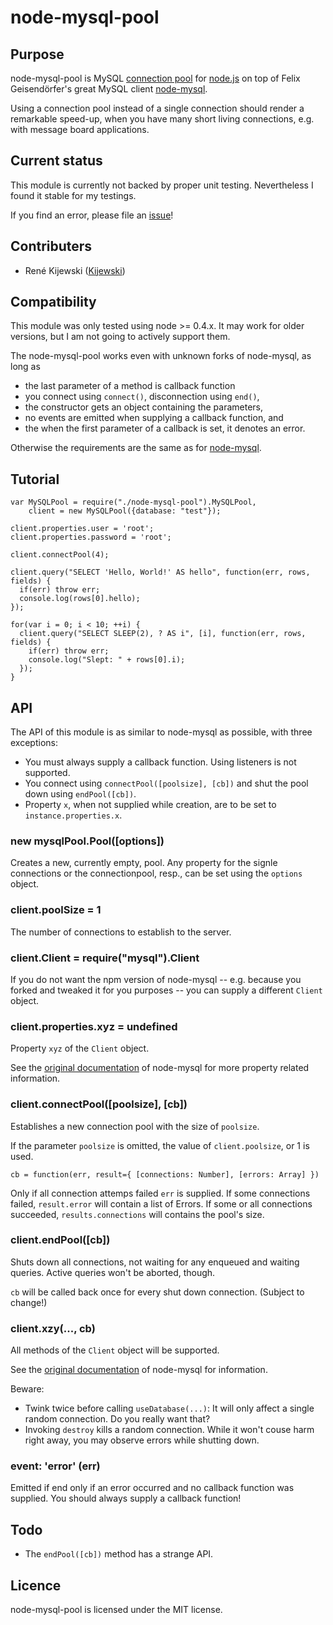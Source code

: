 # node-mysql-pool

## Purpose

node-mysql-pool is MySQL [connection pool](http://en.wikipedia.org/wiki/Connection_pool)
for [node.js](http://nodejs.org/) on top of Felix Geisendörfer's great MySQL client
[node-mysql](https://github.com/felixge/node-mysql).

Using a connection pool instead of a single connection should render a remarkable
speed-up, when you have many short living connections, e.g. with message board applications.

## Current status

This module is currently not backed by proper unit testing. Nevertheless I found
it stable for my testings.

If you find an error, please file an [issue](https://github.com/Kijewski/node-mysql-pool/issues)!

## Contributers

* René Kijewski ([Kijewski](https://github.com/Kijewski))

## Compatibility

This module was only tested using node >= 0.4.x. It may work for older versions,
but I am not going to actively support them.

The node-mysql-pool works even with unknown forks of node-mysql, as long as

* the last parameter of a method is callback function
* you connect using `connect()`, disconnection using `end()`,
* the constructor gets an object containing the parameters,
* no events are emitted when supplying a callback function, and
* the when the first parameter of a callback is set, it denotes an error.

Otherwise the requirements are the same as for
[node-mysql](https://github.com/felixge/node-mysql/blob/master/Readme.md).

## Tutorial

    var MySQLPool = require("./node-mysql-pool").MySQLPool,
        client = new MySQLPool({database: "test"});
        
    client.properties.user = 'root';
    client.properties.password = 'root';
    
    client.connectPool(4);
    
    client.query("SELECT 'Hello, World!' AS hello", function(err, rows, fields) {
      if(err) throw err;
      console.log(rows[0].hello);
    });
    
    for(var i = 0; i < 10; ++i) {
      client.query("SELECT SLEEP(2), ? AS i", [i], function(err, rows, fields) {
        if(err) throw err;
        console.log("Slept: " + rows[0].i);
      });
    }

## API

The API of this module is as similar to node-mysql as possible, with three exceptions:

* You must always supply a callback function. Using listeners is not supported.
* You connect using `connectPool([poolsize], [cb])` and shut the pool down using
  `endPool([cb])`.
* Property `x`, when not supplied while creation, are to be set to `instance.properties.x`.

### new mysqlPool.Pool([options])

Creates a new, currently empty, pool. Any property for the signle connections or
the connectionpool, resp., can be set using the `options` object.

### client.poolSize = 1

The number of connections to establish to the server.

### client.Client = require("mysql").Client

If you do not want the npm version of node-mysql -- e.g. because you forked and
tweaked it for you purposes -- you can supply a different `Client` object.

### client.properties.xyz = undefined

Property `xyz` of the `Client` object.

See the [original documentation](https://github.com/felixge/node-mysql/blob/master/Readme.md)
of node-mysql for more property related information.

### client.connectPool([poolsize], [cb])

Establishes a new connection pool with the size of `poolsize`.

If the parameter `poolsize` is omitted, the value of `client.poolsize`, or 1 is used.

    cb = function(err, result={ [connections: Number], [errors: Array] })

Only if all connection attemps failed `err` is supplied.
If some connections failed, `result.error` will contain a list of Errors.
If some or all connections succeeded, `results.connections` will contains the pool's size.

### client.endPool([cb])

Shuts down all connections, not waiting for any enqueued and waiting queries.
Active queries won't be aborted, though.

`cb` will be called back once for every shut down connection. (Subject to change!)

### client.xzy(..., cb)

All methods of the `Client` object will be supported.

See the [original documentation](https://github.com/felixge/node-mysql/blob/master/Readme.md)
of node-mysql for information.

Beware:

* Twink twice before calling `useDatabase(...)`: It will only affect a single random
  connection. Do you really want that?
* Invoking `destroy` kills a random connection. While it won't couse harm right away,
  you may observe errors while shutting down.

### event: 'error' (err)

Emitted if end only if an error occurred and no callback function was supplied.
You should always supply a callback function!

## Todo

* The `endPool([cb])` method has a strange API.

## Licence

node-mysql-pool is licensed under the MIT license.
